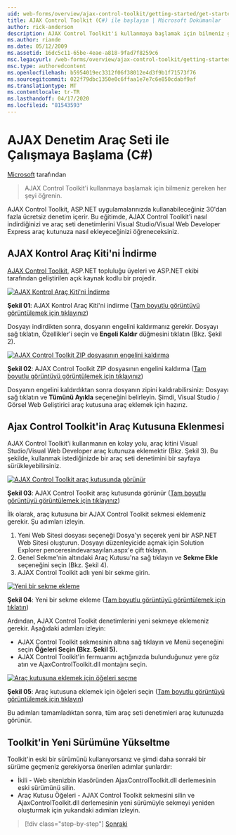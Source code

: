 ```yaml
---
uid: web-forms/overview/ajax-control-toolkit/getting-started/get-started-with-the-ajax-control-toolkit-cs
title: AJAX Control Toolkit (C#) ile başlayın | Microsoft Dokümanlar
author: rick-anderson
description: AJAX Control Toolkit'i kullanmaya başlamak için bilmeniz gereken her şeyi öğrenin.
ms.author: riande
ms.date: 05/12/2009
ms.assetid: 16dc5c11-65be-4eae-a818-9fad7f8259c6
msc.legacyurl: /web-forms/overview/ajax-control-toolkit/getting-started/get-started-with-the-ajax-control-toolkit-cs
msc.type: authoredcontent
ms.openlocfilehash: b5954019ec3312f06f38012e4d3f9b1f71573f76
ms.sourcegitcommit: 022f79dbc1350e0c6ffaa1e7e7c6e850cdabf9af
ms.translationtype: MT
ms.contentlocale: tr-TR
ms.lasthandoff: 04/17/2020
ms.locfileid: "81543593"
---
```

# <a name="get-started-with-the-ajax-control-toolkit-c"></a>AJAX Denetim Araç Seti ile Çalışmaya Başlama (C#)

[Microsoft](https://github.com/microsoft) tarafından

> AJAX Control Toolkit'i kullanmaya başlamak için bilmeniz gereken her şeyi öğrenin.

AJAX Control Toolkit, ASP.NET uygulamalarınızda kullanabileceğiniz 30'dan fazla ücretsiz denetim içerir. Bu eğitimde, AJAX Control Toolkit'i nasıl indirdiğinizi ve araç seti denetimlerini Visual Studio/Visual Web Developer Express araç kutunuza nasıl ekleyeceğinizi öğreneceksiniz.

## <a name="downloading-the-ajax-control-toolkit"></a>AJAX Kontrol Araç Kiti'ni İndirme

[AJAX Control Toolkit,](http://devexpress.com/act) ASP.NET topluluğu üyeleri ve ASP.NET ekibi tarafından geliştirilen açık kaynak kodlu bir projedir. 

[![AJAX Kontrol Araç Kiti'ni İndirme](get-started-with-the-ajax-control-toolkit-cs/_static/image1.jpg)](get-started-with-the-ajax-control-toolkit-cs/_static/image1.png)

**Şekil 01**: AJAX Kontrol Araç Kiti'ni indirme ([Tam boyutlu görüntüyü görüntülemek için tıklayınız](get-started-with-the-ajax-control-toolkit-cs/_static/image2.png))

Dosyayı indirdikten sonra, dosyanın engelini kaldırmanız gerekir. Dosyayı sağ tıklatın, Özellikler'i seçin ve **Engeli Kaldır** düğmesini tıklatın (Bkz. Şekil 2).

[![AJAX Control Toolkit ZIP dosyasının engelini kaldırma](get-started-with-the-ajax-control-toolkit-cs/_static/image2.jpg)](get-started-with-the-ajax-control-toolkit-cs/_static/image3.png)

**Şekil 02**: AJAX Control Toolkit ZIP dosyasının engelini kaldırma ([Tam boyutlu görüntüyü görüntülemek için tıklayınız](get-started-with-the-ajax-control-toolkit-cs/_static/image4.png))

Dosyanın engelini kaldırdıktan sonra dosyanın zipini kaldırabilirsiniz: Dosyayı sağ tıklatın ve **Tümünü Ayıkla** seçeneğini belirleyin. Şimdi, Visual Studio / Görsel Web Geliştirici araç kutusuna araç eklemek için hazırız.

## <a name="adding-the-ajax-control-toolkit-to-the-toolbox"></a>Ajax Control Toolkit'in Araç Kutusuna Eklenmesi

AJAX Control Toolkit'i kullanmanın en kolay yolu, araç kitini Visual Studio/Visual Web Developer araç kutunuza eklemektir (Bkz. Şekil 3). Bu şekilde, kullanmak istediğinizde bir araç seti denetimini bir sayfaya sürükleyebilirsiniz.

[![AJAX Control Toolkit araç kutusunda görünür](get-started-with-the-ajax-control-toolkit-cs/_static/image3.jpg)](get-started-with-the-ajax-control-toolkit-cs/_static/image5.png)

**Şekil 03**: AJAX Control Toolkit araç kutusunda görünür ([Tam boyutlu görüntüyü görüntülemek için tıklayınız](get-started-with-the-ajax-control-toolkit-cs/_static/image6.png))

İlk olarak, araç kutusuna bir AJAX Control Toolkit sekmesi eklemeniz gerekir. Şu adımları izleyin.

1. Yeni Web Sitesi dosyası seçeneği Dosya'yı seçerek yeni bir ASP.NET Web Sitesi oluşturun. Dosyayı düzenleyicide açmak için Solution Explorer penceresindevarsayılan.aspx'e çift tıklayın.
2. Genel Sekme'nin altındaki Araç Kutusu'na sağ tıklayın ve **Sekme Ekle** seçeneğini seçin (Bkz. Şekil 4).
3. AJAX Control Toolkit adlı yeni bir sekme girin.

[![Yeni bir sekme ekleme](get-started-with-the-ajax-control-toolkit-cs/_static/image4.jpg)](get-started-with-the-ajax-control-toolkit-cs/_static/image7.png)

**Şekil 04**: Yeni bir sekme ekleme ([Tam boyutlu görüntüyü görüntülemek için tıklatın](get-started-with-the-ajax-control-toolkit-cs/_static/image8.png))

Ardından, AJAX Control Toolkit denetimlerini yeni sekmeye eklemeniz gerekir. Aşağıdaki adımları izleyin:

- AJAX Control Toolkit sekmesinin altına sağ tıklayın ve Menü seçeneğini seçin **Öğeleri Seçin (Bkz. Şekil 5).**
- AJAX Control Toolkit'in fermuarını açtığınızda bulunduğunuz yere göz atın ve AjaxControlToolkit.dll montajını seçin.

[![Araç kutusuna eklemek için öğeleri seçme](get-started-with-the-ajax-control-toolkit-cs/_static/image5.jpg)](get-started-with-the-ajax-control-toolkit-cs/_static/image9.png)

**Şekil 05**: Araç kutusuna eklemek için öğeleri seçin ([Tam boyutlu görüntüyü görüntülemek için tıklayın](get-started-with-the-ajax-control-toolkit-cs/_static/image10.png))

Bu adımları tamamladıktan sonra, tüm araç seti denetimleri araç kutunuzda görünür.

## <a name="upgrading-to-a-new-version-of-the-toolkit"></a>Toolkit'in Yeni Sürümüne Yükseltme

Toolkit'in eski bir sürümünü kullanıyorsanız ve şimdi daha sonraki bir sürüme geçmeniz gerekiyorsa önerilen adımlar şunlardır:

- İkili - Web sitenizbin klasöründen AjaxControlToolkit.dll derlemesinin eski sürümünü silin.
- Araç Kutusu Öğeleri - AJAX Control Toolkit sekmesini silin ve AjaxControlToolkit.dll derlemesinin yeni sürümüyle sekmeyi yeniden oluşturmak için yukarıdaki adımları izleyin.

> [!div class="step-by-step"]
> [Sonraki](using-ajax-control-toolkit-controls-and-control-extenders-cs.md)
